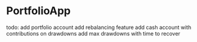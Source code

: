 # PortfolioApp
todo:
add portfolio account
add rebalancing feature
add cash account with contributions on drawdowns
add max drawdowns with time to recover